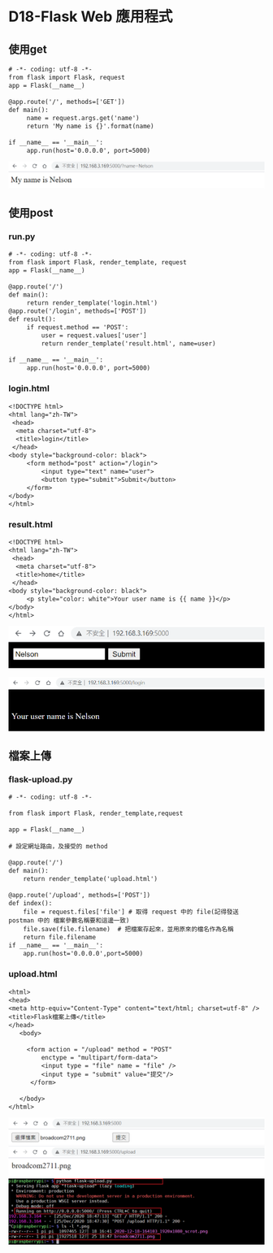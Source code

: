 # D18-Flask Web 應用程式
## 使用get
```
# -*- coding: utf-8 -*-
from flask import Flask, request
app = Flask(__name__)

@app.route('/', methods=['GET'])
def main():
     name = request.args.get('name')
     return 'My name is {}'.format(name)

if __name__ == '__main__':
     app.run(host='0.0.0.0', port=5000)
```
![](https://raw.githubusercontent.com/yaws508/cupoy/main/d18/d18-01.png)

## 使用post 
### run.py
```
# -*- coding: utf-8 -*-
from flask import Flask, render_template, request
app = Flask(__name__)

@app.route('/')
def main():
     return render_template('login.html')
@app.route('/login', methods=['POST'])
def result():
     if request.method == 'POST':
         user = request.values['user']
         return render_template('result.html', name=user)

if __name__ == '__main__':
     app.run(host='0.0.0.0', port=5000)
```
### login.html
```
<!DOCTYPE html>
<html lang="zh-TW">
 <head>
  <meta charset="utf-8">
  <title>login</title>
 </head>
<body style="background-color: black">
     <form method="post" action="/login">
         <input type="text" name="user">
         <button type="submit">Submit</button>
     </form>
</body>
</html>
```
### result.html
```
<!DOCTYPE html>
<html lang="zh-TW">
 <head>
  <meta charset="utf-8">
  <title>home</title>
 </head>
<body style="background-color: black">
     <p style="color: white">Your user name is {{ name }}</p>
</body>
</html>
```

![](https://raw.githubusercontent.com/yaws508/cupoy/main/d18/d18-03.png)

![](https://raw.githubusercontent.com/yaws508/cupoy/main/d18/d18-04.png)

## 檔案上傳
### flask-upload.py
```
# -*- coding: utf-8 -*-

from flask import Flask, render_template,request

app = Flask(__name__)

# 設定網址路由，及接受的 method
  
@app.route('/')
def main():
    return render_template('upload.html')
    
@app.route('/upload', methods=['POST'])
def index():
    file = request.files['file'] # 取得 request 中的 file(記得發送 postman 中的 檔案參數名稱要和這邊一致)
    file.save(file.filename)  # 把檔案存起來，並用原來的檔名作為名稱
    return file.filename
if __name__ == '__main__':
    app.run(host='0.0.0.0',port=5000)
```
### upload.html
```
<html>
<head>
<meta http-equiv="Content-Type" content="text/html; charset=utf-8" />
<title>Flask檔案上傳</title>
</head>
   <body>

     <form action = "/upload" method = "POST" 
         enctype = "multipart/form-data">
         <input type = "file" name = "file" />
         <input type = "submit" value="提交"/>
      </form>

   </body>
</html>
```


![](https://raw.githubusercontent.com/yaws508/cupoy/main/d18/d18-05.png)
![](https://raw.githubusercontent.com/yaws508/cupoy/main/d18/d18-06.png)
![](https://raw.githubusercontent.com/yaws508/cupoy/main/d18/d18-07.png)
